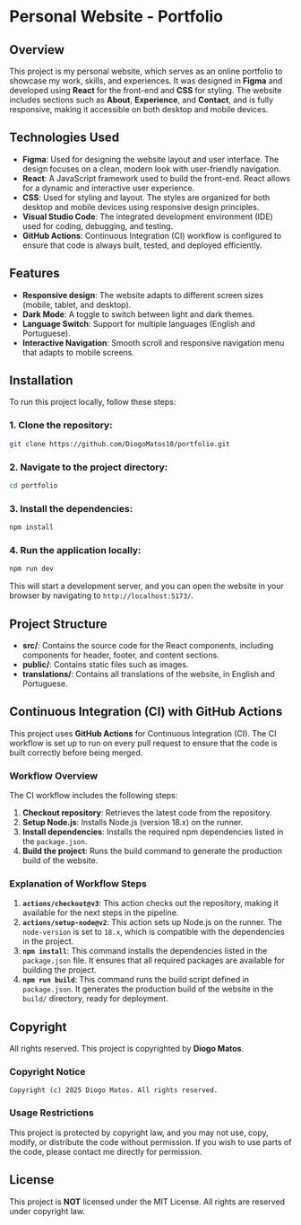 # Personal Website - Portfolio

## Overview

This project is my personal website, which serves as an online portfolio to showcase my work, skills, and experiences. It was designed in **Figma** and developed using **React** for the front-end and **CSS** for styling. The website includes sections such as **About**, **Experience**, and **Contact**, and is fully responsive, making it accessible on both desktop and mobile devices.

## Technologies Used

- **Figma**: Used for designing the website layout and user interface. The design focuses on a clean, modern look with user-friendly navigation.
- **React**: A JavaScript framework used to build the front-end. React allows for a dynamic and interactive user experience.
- **CSS**: Used for styling and layout. The styles are organized for both desktop and mobile devices using responsive design principles.
- **Visual Studio Code**: The integrated development environment (IDE) used for coding, debugging, and testing.
- **GitHub Actions**: Continuous Integration (CI) workflow is configured to ensure that code is always built, tested, and deployed efficiently.

## Features

- **Responsive design**: The website adapts to different screen sizes (mobile, tablet, and desktop).
- **Dark Mode**: A toggle to switch between light and dark themes.
- **Language Switch**: Support for multiple languages (English and Portuguese).
- **Interactive Navigation**: Smooth scroll and responsive navigation menu that adapts to mobile screens.

## Installation

To run this project locally, follow these steps:

### 1. Clone the repository:

```bash
git clone https://github.com/DiogoMatos10/portfolio.git
```

### 2. Navigate to the project directory:

```bash
cd portfolio
```

### 3. Install the dependencies:

```bash
npm install
```

### 4. Run the application locally:

```bash
npm run dev
```

This will start a development server, and you can open the website in your browser by navigating to `http://localhost:5173/`.

## Project Structure

- **src/**: Contains the source code for the React components, including components for header, footer, and content sections.
- **public/**: Contains static files such as images.
- **translations/**: Contains all translations of the website, in English and Portuguese.

## Continuous Integration (CI) with GitHub Actions

This project uses **GitHub Actions** for Continuous Integration (CI). The CI workflow is set up to run on every pull request to ensure that the code is built correctly before being merged.

### Workflow Overview

The CI workflow includes the following steps:

1. **Checkout repository**: Retrieves the latest code from the repository.
2. **Setup Node.js**: Installs Node.js (version 18.x) on the runner.
3. **Install dependencies**: Installs the required npm dependencies listed in the `package.json`.
4. **Build the project**: Runs the build command to generate the production build of the website.


### Explanation of Workflow Steps

1. **`actions/checkout@v3`**: This action checks out the repository, making it available for the next steps in the pipeline.
2. **`actions/setup-node@v2`**: This action sets up Node.js on the runner. The `node-version` is set to `18.x`, which is compatible with the dependencies in the project.
3. **`npm install`**: This command installs the dependencies listed in the `package.json` file. It ensures that all required packages are available for building the project.
4. **`npm run build`**: This command runs the build script defined in `package.json`. It generates the production build of the website in the `build/` directory, ready for deployment.

## Copyright

All rights reserved. This project is copyrighted by **Diogo Matos**. 

### Copyright Notice

```
Copyright (c) 2025 Diogo Matos. All rights reserved.
```

### Usage Restrictions

This project is protected by copyright law, and you may not use, copy, modify, or distribute the code without permission. If you wish to use parts of the code, please contact me directly for permission.

## License

This project is **NOT** licensed under the MIT License. All rights are reserved under copyright law.



